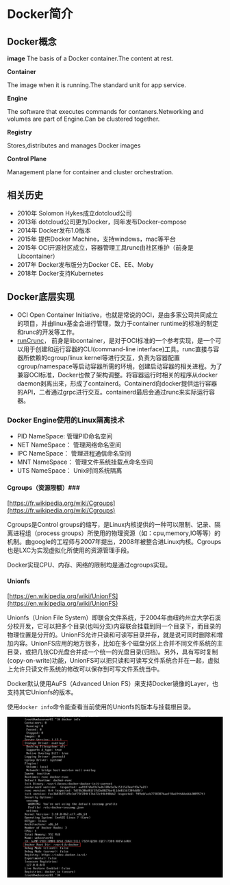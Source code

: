 # Docker简介 #

## Docker概念 ##

**image**
The basis of a Docker container.The content at rest.

**Container**

The image when it is running.The standard unit for app service.

**Engine**

The software that executes commands for  contaners.Networking and volumes are part of Engine.Can be clustered together.

**Registry**

Stores,distributes and manages Docker images

**Control Plane**

Management plane for container and cluster orchestration.

## 相关历史 ##

- 2010年 Solomon Hykes成立dotcloud公司
- 2013年 dotcloud公司更为Docker，同年发布Docker-compose
- 2014年 Docker发布1.0版本
- 2015年 提供Docker Machine，支持windows，mac等平台
- 2015年 OCI开源社区成立，容器管理工具runc由社区维护（前身是Libcontainer）
- 2017年 Docker发布版分为Docker CE、EE、Moby
- 2018年 Docker支持Kubernetes

## Docker底层实现 ##

- OCI Open Container Initiative，也就是常说的OCI，是由多家公司共同成立的项目，并由linux基金会进行管理，致力于container runtime的标准的制定和runc的开发等工作。
- [runCrunc](https://github.com/opencontainers/runc)， 前身是libcontainer，是对于OCI标准的一个参考实现，是一个可以用于创建和运行容器的CLI(command-line interface)工具。runc直接与容器所依赖的cgroup/linux kernel等进行交互，负责为容器配置cgroup/namespace等启动容器所需的环境，创建启动容器的相关进程。为了兼容OCI标准，Docker也做了架构调整。将容器运行时相关的程序从docker daemon剥离出来，形成了containerd。Containerd向docker提供运行容器的API，二者通过grpc进行交互。containerd最后会通过runc来实际运行容器。

### Docker Engine使用的Linux隔离技术 ###

- PID NameSpace: 管理PID命名空间
- NET NameSpace： 管理网络命名空间
- IPC NameSpace： 管理进程通信命名空间
- MNT NameSpace： 管理文件系统挂载点命名空间
- UTS NameSpace： Unix时间系统隔离

#### Cgroups（资源限额）###

[https://fr.wikipedia.org/wiki/Cgroups](https://fr.wikipedia.org/wiki/Cgroups)

Cgroups是Control groups的缩写，是Linux内核提供的一种可以限制、记录、隔离进程组（process groups）所使用的物理资源（如：cpu,memory,IO等等）的机制。由google的工程师与2007年提出，2008年被整合进Linux内核。Cgroups也是LXC为实现虚拟化所使用的资源管理手段。

Docker实现CPU、内存、网络的限制均是通过cgroups实现。

#### Unionfs ###

[https://en.wikipedia.org/wiki/UnionFS](https://en.wikipedia.org/wiki/UnionFS)

Unionfs（Union File System）即联合文件系统，于2004年由纽约州立大学石溪分校开发，它可以把多个目录(也叫分支)内容联合挂载到同一个目录下，而目录的物理位置是分开的。UnionFS允许只读和可读写目录并存，就是说可同时删除和增加内容。UnionFS应用的地方很多，比如在多个磁盘分区上合并不同文件系统的主目录，或把几张CD光盘合并成一个统一的光盘目录(归档)。另外，具有写时复制(copy-on-write)功能，UnionFS可以把只读和可读写文件系统合并在一起，虚拟上允许只读文件系统的修改可以保存到可写文件系统当中。

Docker默认使用AuFS（Advanced Union FS）来支持Docker镜像的Layer，也支持其它Unionfs的版本。

使用`docker info`命令能查看当前使用的Unionfs的版本与挂载根目录。

![](img/docker-info.png)


